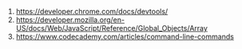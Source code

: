 1. https://developer.chrome.com/docs/devtools/
1. https://developer.mozilla.org/en-US/docs/Web/JavaScript/Reference/Global_Objects/Array
1. https://www.codecademy.com/articles/command-line-commands
